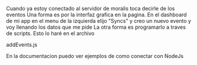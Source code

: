 Cuando ya estoy conectado al servidor de moralis toca decirle de los eventos
Una forma es por la interfaz grafica en la pagina. En el dashboard de mi app en el menu de
la izquierda elijo "Syncs" y creo un nuevo evento y voy llenando los datos que me pide
La otra forma es programarlo a traves de scripts. Esto lo haré en el archivo

addEvents.js

En la documentacion puedo ver ejemplos de como conectar con NodeJs
